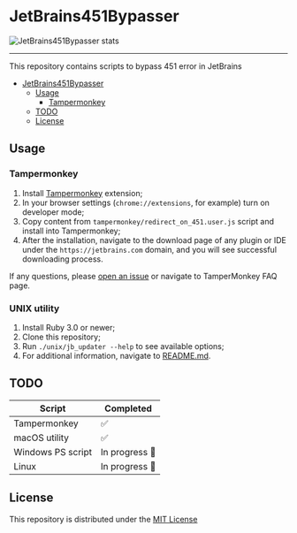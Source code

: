 # JetBrains451Bypasser

![JetBrains451Bypasser stats](https://repobeats.axiom.co/api/embed/dd3831e387cbda882cc55ea449dc4b0cad6bc69d.svg "Repobeats analytics image")

---
This repository contains scripts to bypass 451 error in JetBrains

* [JetBrains451Bypasser](#jetbrains451bypasser)
    * [Usage](#usage)
        * [Tampermonkey](#tampermonkey)
    * [TODO](#todo)
    * [License](#license)

## Usage

### Tampermonkey

1. Install [Tampermonkey](https://tampermonkey.net/) extension;
2. In your browser settings (`chrome://extensions`, for example) turn on developer mode;
3. Copy content from `tampermonkey/redirect_on_451.user.js` script and install into Tampermonkey;
4. After the installation, navigate to the download page of any plugin or IDE under the `https://jetbrains.com` domain,
   and you will see successful downloading process.

If any questions, please [open an issue](https://github.com/unurgunite/JetBrains451Bypasser/issues) or navigate to
TamperMonkey FAQ page.

### UNIX utility

1. Install Ruby 3.0 or newer;
2. Clone this repository;
3. Run `./unix/jb_updater --help` to see available options;
4. For additional information, navigate
   to [README.md](https://github.com/unurgunite/JetBrains451Bypasser/blob/master/unix/README.md).

## TODO

| Script            | Completed                             |
|-------------------|---------------------------------------|
| Tampermonkey      | :white_check_mark:                    |
| macOS utility     | :white_check_mark:                    |
| Windows PS script | In progress :arrows_counterclockwise: |
| Linux             | In progress :arrows_counterclockwise: |

## License

This repository is distributed under
the [MIT License](https://github.com/unurgunite/JetBrains451Bypasser/blob/main/LICENSE.txt)
